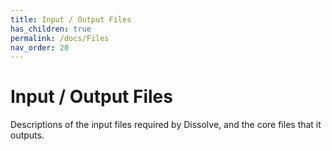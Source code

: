 ```yaml
---
title: Input / Output Files
has_children: true
permalink: /docs/Files
nav_order: 20
---
```

# Input / Output Files

Descriptions of the input files required by Dissolve, and the core files that it outputs.
